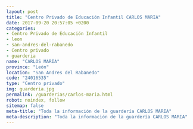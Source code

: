 ```yaml
---
layout: post
title: "Centro Privado de Educación Infantil CARLOS MARIA"
date: 2017-09-20 20:57:05 +0200
categories:
- Centro Privado de Educación Infantil
- leon
- san-andres-del-rabanedo
- Centro privado
- guarderia
name: "CARLOS MARIA"
province: "León"
location: "San Andres del Rabanedo"
code: "24016535"
type: "Centro privado"
img: guarderia.jpg
permalink: /guarderias/carlos-maria.html
robot: noindex, follow
sitemap: false
meta-title: "Toda la información de la guardería CARLOS MARIA"
meta-description: "Toda la información de la guardería CARLOS MARIA"
---
```

